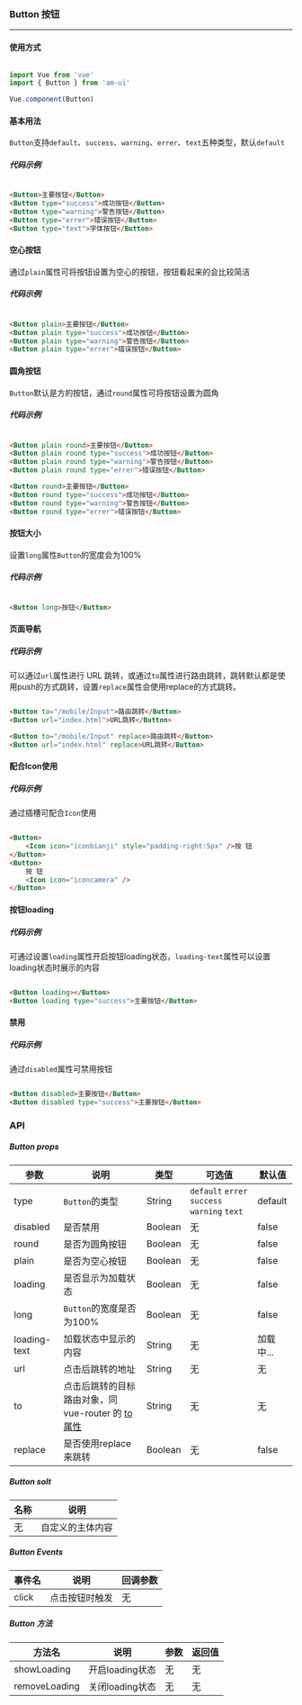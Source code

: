 <!--
 * @Author: Fone丶峰
 * @Date: 2019-10-22 13:23:50
 * @LastEditors: Fone丶峰
 * @LastEditTime: 2020-04-09 15:42:05
 * @Description: msg
 * @Email: qinrifeng@163.com
 * @Github: https://github.com/FoneQinrf
 -->

### Button 按钮
---

#### 使用方式

``` javascript

import Vue from 'vue'
import { Button } from 'am-ui'

Vue.component(Button)

```


#### 基本用法
`Button`支持`default`、`success`、`warning`、`errer`、`text`五种类型，默认`default`
##### 代码示例

```html

<Button>主要按钮</Button>
<Button type="success">成功按钮</Button>
<Button type="warning">警告按钮</Button>
<Button type="errer">错误按钮</Button>
<Button type="text">字体按钮</Button>

```


#### 空心按钮
通过`plain`属性可将按钮设置为空心的按钮，按钮看起来的会比较简洁
##### 代码示例

```html

<Button plain>主要按钮</Button>
<Button plain type="success">成功按钮</Button>
<Button plain type="warning">警告按钮</Button>
<Button plain type="errer">错误按钮</Button>

```


#### 圆角按钮
`Button`默认是方的按钮，通过`round`属性可将按钮设置为圆角
##### 代码示例

```html

<Button plain round>主要按钮</Button>
<Button plain round type="success">成功按钮</Button>
<Button plain round type="warning">警告按钮</Button>
<Button plain round type="errer">错误按钮</Button>

<Button round>主要按钮</Button>
<Button round type="success">成功按钮</Button>
<Button round type="warning">警告按钮</Button>
<Button round type="errer">错误按钮</Button>

```


#### 按钮大小
设置`long`属性`Button`的宽度会为100%
##### 代码示例

```html

<Button long>按钮</Button>

```


#### 页面导航

##### 代码示例
可以通过`url`属性进行 URL 跳转，或通过`to`属性进行路由跳转，跳转默认都是使用push的方式跳转，设置`replace`属性会使用replace的方式跳转。

```html

<Button to="/mobile/Input">路由跳转</Button>
<Button url="index.html">URL跳转</Button>

<Button to="/mobile/Input" replace>路由跳转</Button>
<Button url="index.html" replace>URL跳转</Button>

```


#### 配合Icon使用

##### 代码示例
通过插槽可配合`Icon`使用

```html

<Button>
    <Icon icon="iconbianji" style="padding-right:5px" />按 钮
</Button>
<Button>
    按 钮
    <Icon icon="iconcamera" />
</Button>

```


#### 按钮loading

##### 代码示例
可通过设置`loading`属性开启按钮loading状态，`loading-text`属性可以设置loading状态时展示的内容

```html

<Button loading></Button>
<Button loading type="success">主要按钮</Button>

```


#### 禁用

##### 代码示例
通过`disabled`属性可禁用按钮

```html

<Button disabled>主要按钮</Button>
<Button disabled type="success">主要按钮</Button>

```


### API
##### Button props
| 参数 | 说明 | 类型 | 可选值 | 默认值 |
|------|------------|------------|------------|------------|
| type  | `Button`的类型      | String        | `default` `errer` `success` `warning` `text` | default |
| disabled  | 是否禁用       | Boolean       | 无 | false
| round  | 是否为圆角按钮      | Boolean       | 无 | false |
| plain  | 是否为空心按钮      | Boolean   | 无 | false |
| loading  | 是否显示为加载状态       | Boolean       | 无 | false |
| long  | `Button`的宽度是否为100%     | Boolean       | 无 | false |
| loading-text  | 加载状态中显示的内容    | String       | 无 | 加载中... |to
| url  | 点击后跳转的地址    | String       | 无 | 无 |
| to  | 点击后跳转的目标路由对象，同 vue-router 的 [to 属性](https://router.vuejs.org/zh/api/#to)   | String       | 无 | 无 |
| replace  | 是否使用replace来跳转    | Boolean       | 无 | false |

##### Button solt
| 名称 | 说明 |
|------|------------|
| 无  | 自定义的主体内容 |

##### Button Events
| 事件名 | 说明 | 回调参数 |
|------|------------|------------|
| click  | 点击按钮时触发 |  无  |

##### Button 方法
| 方法名 | 说明 | 参数 | 返回值 |
|------|------------|------------|------------|
| showLoading  | 开启loading状态 |  无  | 无 |
| removeLoading  | 关闭loading状态 |  无  | 无 |